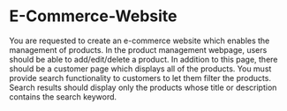 # E-Commerce-Website
You are requested to create an e-commerce website which enables the management of products. In the product management webpage, users should be able to add/edit/delete a product. In addition to this page, there should be a customer page which displays all of the products. You must provide search functionality to customers to let them filter the products. Search results should display only the products whose title or description contains the search keyword.
